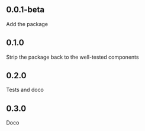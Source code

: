 ## 0.0.1-beta
Add the package
## 0.1.0
Strip the package back to the well-tested components
## 0.2.0
Tests and doco
## 0.3.0
Doco
